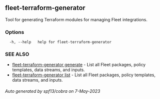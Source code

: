 ## fleet-terraform-generator

Tool for generating Terraform modules for managing Fleet integrations.

### Options

```
  -h, --help   help for fleet-terraform-generator
```

### SEE ALSO

* [fleet-terraform-generator generate](fleet-terraform-generator_generate.md)	 - List all Fleet packages, policy templates, data streams, and inputs.
* [fleet-terraform-generator list](fleet-terraform-generator_list.md)	 - List all Fleet packages, policy templates, data streams, and inputs.

###### Auto generated by spf13/cobra on 7-May-2023
